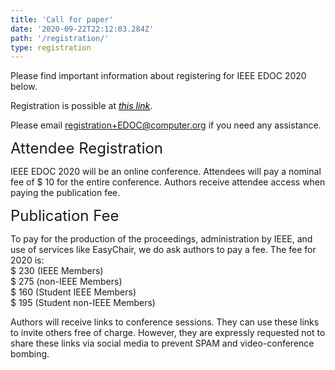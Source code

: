 ```yaml
---
title: 'Call for paper'
date: '2020-09-22T22:12:03.284Z'
path: '/registration/'
type: registration
---
```


Please find important information about registering for IEEE EDOC 2020 below.

Registration is possible at <a style="color: black;text-decoration: underline;" href="http://www.cvent.com/events/2020-ieee-24th-international-enterprise-distributed-object-computing-conference-edoc-/event-summary-48cd7c6b39824f37a9b067d6de96ed5d.aspx"><i>this link</i></a>.

Please email <registration+EDOC@computer.org> if you need any assistance.

<div style="font-size:18pt;">Attendee Registration</div>

IEEE EDOC 2020 will be an online conference. Attendees will pay a nominal fee of $ 10 for the entire conference. Authors receive attendee access when paying the publication fee.

<div style="font-size:18pt;">Publication Fee</div>

To pay for the production of the proceedings, administration by IEEE, and use of services like EasyChair, we do ask authors to pay a fee. The fee for 2020 is:<br/>
$ 230 (IEEE Members)<br/>
$ 275 (non-IEEE Members)<br/>
$ 160 (Student IEEE Members)<br/>
$ 195 (Student non-IEEE Members)

Authors will receive links to conference sessions. They can use these links to invite others free of charge. However, they are expressly requested not to share these links via social media to prevent SPAM and video-conference bombing.